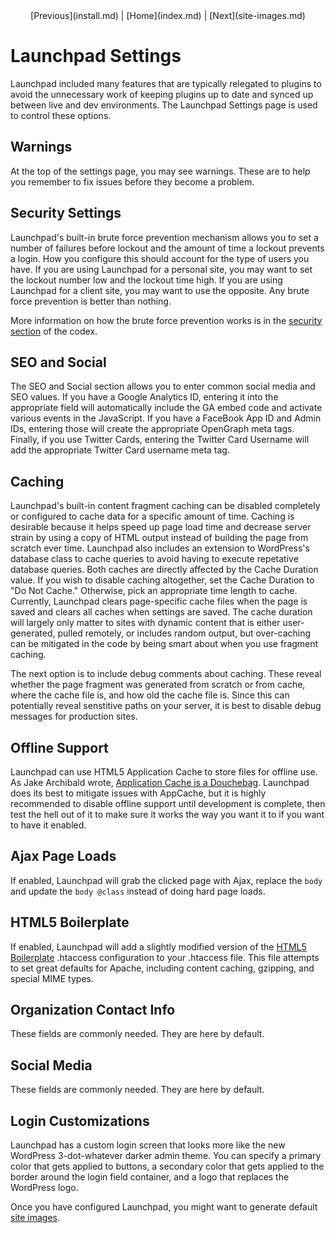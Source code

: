 <center>[Previous](install.md) | [Home](index.md) | [Next](site-images.md)</center>

Launchpad Settings
==================

Launchpad included many features that are typically relegated to plugins to avoid the unnecessary work of keeping plugins up to date and synced up between live and dev environments.  The Launchpad Settings page is used to control these options.

## Warnings

At the top of the settings page, you may see warnings.  These are to help you remember to fix issues before they become a problem.

## Security Settings

Launchpad's built-in brute force prevention mechanism allows you to set a number of failures before lockout and the amount of time a lockout prevents a login.  How you configure this should account for the type of users you have.  If you are using Launchpad for a personal site, you may want to set the lockout number low and the lockout time high.  If you are using Launchpad for a client site, you may want to use the opposite.  Any brute force prevention is better than nothing.

More information on how the brute force prevention works is in the [security section](security.md) of the codex.

## SEO and Social

The SEO and Social section allows you to enter common social media and SEO values.  If you have a Google Analytics ID, entering it into the appropriate field will automatically include the GA embed code and activate various events in the JavaScript.  If you have a FaceBook App ID and Admin IDs, entering those will create the appropriate OpenGraph meta tags.  Finally, if you use Twitter Cards, entering the Twitter Card Username will add the appropriate Twitter Card username meta tag.

## Caching

Launchpad's built-in content fragment caching can be disabled completely or configured to cache data for a specific amount of time.  Caching is desirable because it helps speed up page load time and decrease server strain by using a copy of HTML output instead of building the page from scratch ever time.  Launchpad also includes an extension to WordPress's database class to cache queries to avoid having to execute repetative database queries.  Both caches are directly affected by the Cache Duration value.  If you wish to disable caching altogether, set the Cache Duration to "Do Not Cache."  Otherwise, pick an appropriate time length to cache.  Currently, Launchpad clears page-specific cache files when the page is saved and clears all caches when settings are saved.  The cache duration will largely only matter to sites with dynamic content that is either user-generated, pulled remotely, or includes random output, but over-caching can be mitigated in the code by being smart about when you use fragment caching.

The next option is to include debug comments about caching.  These reveal whether the page fragment was generated from scratch or from cache, where the cache file is, and how old the cache file is.  Since this can potentially reveal senstitive paths on your server, it is best to disable debug messages for production sites.

## Offline Support

Launchpad can use HTML5 Application Cache to store files for offline use.  As Jake Archibald wrote, [Application Cache is a Douchebag](http://alistapart.com/article/application-cache-is-a-douchebag).  Launchpad does its best to mitigate issues with AppCache, but it is highly recommended to disable offline support until development is complete, then test the hell out of it to make sure it works the way you want it to if you want to have it enabled.

## Ajax Page Loads

If enabled, Launchpad will grab the clicked page with Ajax, replace the <code>body</code> and update the <code>body @class</code> instead of doing hard page loads.

## HTML5 Boilerplate

If enabled, Launchpad will add a slightly modified version of the [HTML5 Boilerplate](http://html5boilerplate.com) .htaccess configuration to your .htaccess file.  This file attempts to set great defaults for Apache, including content caching, gzipping, and special MIME types.

## Organization Contact Info

These fields are commonly needed.  They are here by default.

## Social Media

These fields are commonly needed.  They are here by default.

## Login Customizations

Launchpad has a custom login screen that looks more like the new WordPress 3-dot-whatever darker admin theme.  You can specify a primary color that gets applied to buttons, a secondary color that gets applied to the border around the login field container, and a logo that replaces the WordPress logo.

Once you have configured Launchpad, you might want to generate default [site images](site-images.md).